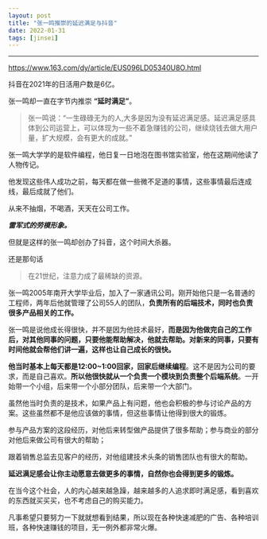```yaml
---
layout: post
title: "张一鸣推崇的延迟满足与抖音"
date: 2022-01-31
tags: [jinsei]
---
```


---

https://www.163.com/dy/article/EUS096LD05340U8O.html

抖音在2021年的日活用户数是6亿。

张一鸣却一直在字节内推崇 **“延时满足”**。

>张一鸣说：“一生碌碌无为的人,大多是因为没有延迟满足感。延迟满足感具体到公司运营上，可以体现为一些不着急赚钱的公司，继续烧钱去做大用户量，扩大规模，会有更大的成就。”

张一鸣大学学的是软件编程，他日复一日地泡在图书馆实验室，他在这期间他读了人物传记。

他发现这些伟人成功之前，每天都在做一些微不足道的事情，这些事情最后连成线，最后成就了他们。

从来不抽烟，不喝酒，天天在公司工作。

***雷军式的劳模形象。***

但就是这样的张一鸣却创办了抖音，这个时间大杀器。

还是那句话

> 在21世纪，注意力成了最稀缺的资源。

张一鸣2005年南开大学毕业后，加入了一家通讯公司。刚开始他只是一名普通的工程师，两年后他就管理了公司55人的团队，**负责所有的后端技术，同时也负责很多产品相关的工作。**

张一鸣是说他成长得很快，并不是因为他技术最好，**而是因为他做完自己的工作后，对其他同事的问题，只要他能帮助解决，他就去帮助。对新来的同事，只要有时间他就会帮他们讲一遍，这样也让自己成长的很快。**

**他当时基本上每天都是12:00~1:00回家，回家后继续编程**。这不是因为公司的要求，而是自己喜欢。**所以他很快就从一个负责一个模块到负责整个后端系统**。一开始带一个小组，后来带一个小部分团队，后来带一个大部门。

虽然他当时负责的是技术，如果产品上有问题，他也会积极的参与讨论产品的方案。这些虽然都不是他应该做的事情，但这些事情让他得到很大的锻炼。

参与产品方案的这段经历，对他后来转型做产品提供了很多帮助；参与商业的部分对他后来做公司有很大的帮助；

跟着销售总监去见客户的经历，对他组建技术头条的销售团队也有很大的帮助。

**延迟满足感会让你主动愿意去做更多的事情，自然你也会得到更多的锻炼。**

在当今这个社会，人的内心越来越急躁，越来越多的人追求即时满足感，看到喜欢的东西就买买买，也不考虑自己的购买能力。

凡事希望只要努力一下就就想看到结果，所以现在各种快速减肥的广告、各种培训班，各种快速赚钱的项目，无一例外都非常火爆。

